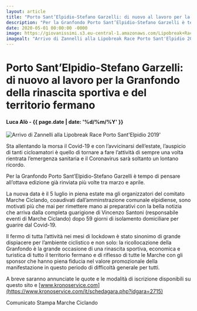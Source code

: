 ```yaml
---
layout: article
title: "Porto Sant’Elpidio-Stefano Garzelli: di nuovo al lavoro per la Granfondo della rinascita sportiva e del territorio fermano"
description: "Per la Granfondo Porto Sant’Elpidio-Stefano Garzelli è tempo di pensare all’ottava edizione già rinviata più volte tra marzo e aprile."
date: 2020-05-01 00:00:00 -0000
image: https://giovanissimi.s3.eu-central-1.amazonaws.com/Lipobreak+Race+PSE+22042019+arrivo+zannelli+(1).jpg
imagealt: "Arrivo di Zannelli alla Lipobreak Race Porto Sant'Elpidio 2019'"
---
```


# Porto Sant’Elpidio-Stefano Garzelli: di nuovo al lavoro per la Granfondo della rinascita sportiva e del territorio fermano

#### Luca Alò - {{ page.date | date: '%d/%m/%Y' }}

![Arrivo di Zannelli alla Lipobreak Race Porto Sant'Elpidio 2019'](https://giovanissimi.s3.eu-central-1.amazonaws.com/Lipobreak+Race+PSE+22042019+arrivo+zannelli+(1).jpg)

Sta allentando la morsa il Covid-19 e con l’avvicinarsi dell’estate, l’auspicio di tanti cicloamatori è quello di tornare a fare l’attività di sempre una volta rientrata l’emergenza sanitaria e il Coronavirus sarà soltanto un lontano ricordo.

Per la Granfondo Porto Sant’Elpidio-Stefano Garzelli è tempo di pensare all’ottava edizione già rinviata più volte tra marzo e aprile.

La nuova data è il 5 luglio in piena estate ma gli organizzatori del comitato Marche Ciclando, coaudivati dall’amminstrazione comunale elpidiense, sono motivati più che mai per rimettere mano ai preparativi con la bella notizia che arriva dalla completa guarigione di Vincenzo Santoni (responsabile eventi di Marche Ciclando) dopo 59 giorni di isolamento domiciliare per guarire dal Covid-19.

Il fermo di tutta l’attività nei mesi di lockdown è stato sinonimo di grande dispiacere per l’ambiente ciclistico e non solo: la ricollocazione della Granfondo è la grande occasione di una rinascita sportiva, economica e turistica di tutto il territorio fermano e di riflesso di tutte le Marche con gli sponsor che hanno piena fiducia nel valore promozionale della manifestazione in questo periodo di difficoltà generale per tutti.

A breve saranno annunciate le quote e le modalità di iscrizione disponibili su questo sito e [www.kronoservice.com](https://www.kronoservice.com/it/schedagara.php?idgara=2715)

Comunicato Stampa Marche Ciclando

